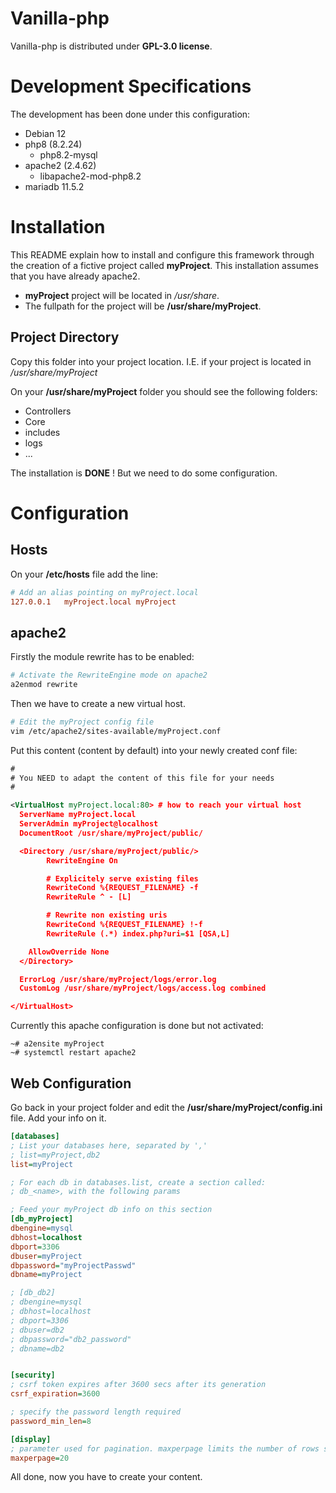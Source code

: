 Vanilla-php
===

Vanilla-php is distributed under **GPL-3.0 license**.

# Development Specifications
The development has been done under this configuration:

- Debian 12
- php8 (8.2.24)
  - php8.2-mysql
- apache2 (2.4.62)
  - libapache2-mod-php8.2
- mariadb 11.5.2

# Installation


This README explain how to install and configure this framework through the creation of a fictive project called **myProject**. This installation assumes that you have already apache2.

- **myProject** project will be located in */usr/share*.
- The fullpath for the project will be **/usr/share/myProject**.

## Project Directory
Copy this folder into your project location. I.E. if your project is located in */usr/share/myProject*

On your **/usr/share/myProject** folder you should see the following folders:

- Controllers
- Core
- includes
- logs
- ...

The installation is **DONE** ! But we need to do some configuration.

# Configuration

## Hosts

On your **/etc/hosts** file add the line:

```conf
# Add an alias pointing on myProject.local
127.0.0.1   myProject.local myProject
```

## apache2

Firstly the module rewrite has to be enabled:

```bash
# Activate the RewriteEngine mode on apache2
a2enmod rewrite
```

Then we have to create a new virtual host.

```bash
# Edit the myProject config file
vim /etc/apache2/sites-available/myProject.conf
```

Put this content (content by default) into your newly created conf file:

```xml
#
# You NEED to adapt the content of this file for your needs
#

<VirtualHost myProject.local:80> # how to reach your virtual host
  ServerName myProject.local
  ServerAdmin myProject@localhost
  DocumentRoot /usr/share/myProject/public/

  <Directory /usr/share/myProject/public/>
        RewriteEngine On

        # Explicitely serve existing files
        RewriteCond %{REQUEST_FILENAME} -f
        RewriteRule ^ - [L]

        # Rewrite non existing uris
        RewriteCond %{REQUEST_FILENAME} !-f
        RewriteRule (.*) index.php?uri=$1 [QSA,L]

    AllowOverride None
  </Directory>

  ErrorLog /usr/share/myProject/logs/error.log
  CustomLog /usr/share/myProject/logs/access.log combined

</VirtualHost>
```

Currently this apache configuration is done but not activated:

    ~# a2ensite myProject
    ~# systemctl restart apache2

## Web Configuration
Go back in your project folder and edit the **/usr/share/myProject/config.ini** file. Add your info on it.

```ini
[databases]
; List your databases here, separated by ','
; list=myProject,db2
list=myProject

; For each db in databases.list, create a section called:
; db_<name>, with the following params

; Feed your myProject db info on this section
[db_myProject]
dbengine=mysql
dbhost=localhost
dbport=3306
dbuser=myProject
dbpassword="myProjectPasswd"
dbname=myProject

; [db_db2]
; dbengine=mysql
; dbhost=localhost
; dbport=3306
; dbuser=db2
; dbpassword="db2_password"
; dbname=db2


[security]
; csrf token expires after 3600 secs after its generation
csrf_expiration=3600

; specify the password length required
password_min_len=8

[display]
; parameter used for pagination. maxperpage limits the number of rows selected and displayed a page.
maxperpage=20
```

All done, now you have to create your content.